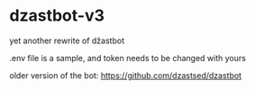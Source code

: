# dzastbot-v3
yet another rewrite of džastbot

.env file is a sample, and token needs to be changed with yours

older version of the bot: https://github.com/dzastsed/dzastbot
